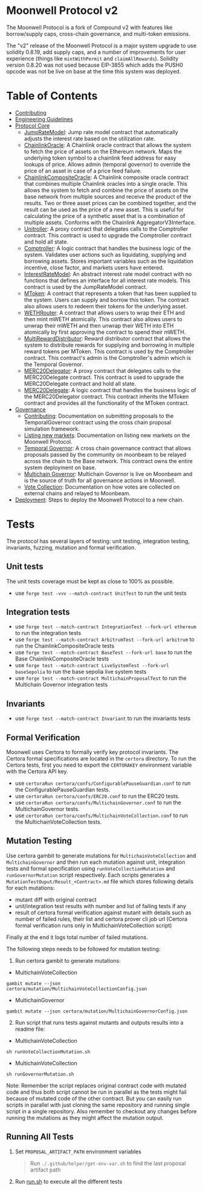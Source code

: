 # Moonwell Protocol v2

The Moonwell Protocol is a fork of Compound v2 with features like borrow/supply
caps, cross-chain governance, and multi-token emissions.

The "v2" release of the Moonwell Protocol is a major system upgrade to use
solidity 0.8.19, add supply caps, and a number of improvements for user
experience (things like `mintWithPermit` and `claimAllRewards`). Solidity
version 0.8.20 was not used because EIP-3855 which adds the PUSH0 opcode was not
be live on base at the time this system was deployed.

# Table of Contents

- [Contributing](./docs/CONTRIBUTING.md)
- [Engineering Guidelines](./docs/GUIDELINES.md)
- [Protocol Core](./docs/core/)
  - [JumpRateModel](./JUMPRATEMODEL.md): Jump rate model contract that
    automatically adjusts the interest rate based on the utilization rate.
  - [ChainlinkOracle](./CHAINLINKORACLE.md): A Chainlink oracle contract that
    allows the system to fetch the price of assets on the Ethereum network. Maps
    the underlying token symbol to a chainlink feed address for easy lookups of
    price. Allows admin (temporal governor) to override the price of an asset in
    case of a price feed failure.
  - [ChainlinkCompositeOracle](./CHAINLINKCOMPOSITEORACLE.md): A Chainlink
    composite oracle contract that combines multiple Chainlink oracles into a
    single oracle. This allows the system to fetch and combine the price of
    assets on the base network from multiple sources and receive the product of
    the results. Two or three asset prices can be combined together, and the
    result can be used as the price of a new asset. This is useful for
    calculating the price of a synthetic asset that is a combination of multiple
    assets. Conforms with the Chainlink AggregatorV3Interface.
  - [Unitroller](./UNITROLLER.md): A proxy contract that delegates calls to the
    Comptroller contract. This contract is used to upgrade the Comptroller
    contract and hold all state.
  - [Comptroller](./COMPTROLLER.md): A logic contract that handles the business
    logic of the system. Validates user actions such as liquidating, supplying
    and borrowing assets. Stores important variables such as the liquidation
    incentive, close factor, and markets users have entered.
  - [InterestRateModel](./INTERESTRATEMODEL.md): An abstract interest rate model
    contract with no functions that defines an interface for all interest rate
    models. This contract is used by the JumpRateModel contract.
  - [MToken](./MTOKEN.md): A contract that represents a token that has been
    supplied to the system. Users can supply and borrow this token. The contract
    also allows users to redeem their tokens for the underlying asset.
  - [WETHRouter](./WETHROUTER.md): A contract that allows users to wrap their
    ETH and then mint mWETH atomically. This contract also allows users to
    unwrap their mWETH and then unwrap their WETH into ETH atomically by first
    approving the contract to spend their mWETH.
  - [MultiRewardDistributor](./MULTIREWARDDISTRIBUTOR.md): Reward distributor
    contract that allows the system to distribute rewards for supplying and
    borrowing in multiple reward tokens per MToken. This contract is used by the
    Comptroller contract. This contract's admin is the Comptroller's admin which
    is the Temporal Governor.
  - [MERC20Delegator](./MERC20DELEGATOR.md): A proxy contract that delegates
    calls to the MERC20Delegate contract. This contract is used to upgrade the
    MERC20Delegate contract and hold all state.
  - [MERC20Delegate](./MERC20DELEGATE.md): A logic contract that handles the
    business logic of the MERC20Delegator contract. This contract inherits the
    MToken contract and provides all the functionality of the MToken contract.
- [Governance](./docs/governance/)
  - [Contributing](./docs/governance/CONTRIBUTING.md): Documentation on
    submitting proposals to the TemporalGovernor contract using the cross chain
    proposal simulation framework.
  - [Listing new markets](./docs/governance/MARKET_ADD.md): Documentation on
    listing new markets on the Moonwell Protocol.
  - [Temporal Governor](./docs/governance/contracts/TEMPORALGOVERNOR.md): A
    cross chain governance contract that allows proposals passed by the
    community on moonbeam to be relayed across the chain to the Base network.
    This contract owns the entire system deployment on base.
  - [Multichain Governor](./docs/governance/contracts/MULTICHAINGOVERNOR.md):
    Multichain Governor is live on Moonbeam and is the source of truth for all
    governance actions in Moonwell.
  - [Vote Collection](./docs/governance/VOTECOLLECTION.md): Documentation on how
    votes are collected on external chains and relayed to Moonbeam.
- [Deployment](./docs/deployment/): Steps to deploy the Moonwell Protocol to a
  new chain.

# Tests

The protocol has several layers of testing: unit testing, integration testing,
invariants, fuzzing, mutation and formal verification.

## Unit tests

The unit tests coverage must be kept as close to 100% as possible.

- use `forge test -vvv --match-contract UnitTest` to run the unit tests

## Integration tests

- use `forge test --match-contract IntegrationTest --fork-url ethereum` to run
  the integration tests
- use `forge test --match-contract ArbitrumTest --fork-url arbitrum` to run the
  ChainlinkCompositeOracle tests
- use `forge test --match-contract BaseTest --fork-url base` to run the Base
  ChainlinkCompositeOracle tests
- use `forge test --match-contract LiveSystemTest --fork-url baseSepolia` to run
  the base sepolia live system tests
- use `forge test --match-contract MultichainProposalTest` to run the Multichain
  Governor integration tests

## Invariants

- use `forge test --match-contract Invariant` to run the invariants tests

## Formal Verification

Moonwell uses Certora to formally verify key protocol invariants. The Certora
formal specifications are located in the `certora` directory. To run the Certora
tests, first you need to export the `CERTORAKEY` environment variable with the
Certora API key.

- use `certoraRun certora/confs/ConfigurablePauseGuardian.conf` to run the
  ConfigurablePauseGuardian tests.
- use `certoraRun certora/confs/ERC20.conf` to run the ERC20 tests.
- use `certoraRun certora/confs/MultichainGovernor.conf` to run the
  MultichainGovernor tests.
- use `certoraRun certora/confs/MultichainVoteCollection.conf` to run the
  MultichainVoteCollection tests.

## Mutation Testing

Use certora gambit to generate mutations for `MultichainVoteCollection` and
`MultichainGovernor` and then run each mutation against unit, integration tests
and formal specification using `runVoteCollectionMutation` and
`runGovernorMutation` script respectively. Each scripts generates a
`MutationTestOuput/Result_<Contract>.md` file which stores following details for
each mutations:

- mutant diff with original contract
- unit/integration test results with number and list of failing tests if any
- result of certora formal verification against mutant with details such as
  number of failed rules, their list and certora prover cli job url (Certora
  formal verification runs only in MultichainVoteCollection script)

Finally at the end it logs total number of failed mutations.

The following steps needs to be followed for mutation testing:

1. Run certora gambit to generate mutations:

- MultichainVoteCollection

```
gambit mutate --json certora/mutation/MultichainVoteCollectionConfig.json
```

- MultichainGovernor

```
gambit mutate --json certora/mutation/MultichainGovernorConfig.json
```

2. Run script that runs tests against mutants and outputs results into a readme
   file:

- MultichainVoteCollection

```
sh runVoteCollectionMutation.sh
```

- MultichainVoteCollection

```
sh runGovernorMutation.sh
```

Note: Remember the script replaces original contract code with mutated code and
thus both script cannot be run in parallel as the tests might fail because of
mutated code of the other contract. But you can easily run scripts in parallel
with just cloning the same repository and running single script in a single
repository. Also remember to checkout any changes before running the mutations
as they might affect the mutation output.

## Running All Tests

1. Set `PROPOSAL_ARTIFACT_PATH` environment variables
   > Run `./.github/helper/get-env-var.sh` to find the last proposal artifact
   > path
2. Run [run.sh](./run.sh) to execute all the different tests
